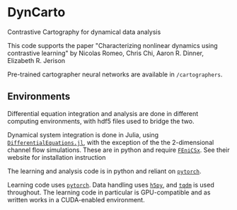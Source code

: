 # DynCarto
Contrastive Cartography for dynamical data analysis

This code supports the paper "Characterizing nonlinear dynamics using contrastive learning" 
by Nicolas Romeo, Chris Chi, Aaron R. Dinner, Elizabeth R. Jerison

Pre-trained cartographer neural networks are available in `/cartographers`.

## Environments

Differential equation integration and analysis are done in different computing environments,
with hdf5 files used to bridge the two.

Dynamical system integration is done in Julia, using [`DifferentialEquations.jl`](https://docs.sciml.ai/DiffEqDocs/stable/), with the exception of the
the 2-dimensional channel flow simulations. These are in python and require [`FEniCSx`](https://fenicsproject.org). 
See their website for installation instruction 

The learning and analysis code is in python and reliant on [`pytorch`](https://pytorch.org).

Learning code uses [`pytorch`](https://pytorch.org). Data handling uses [`h5py`](https://www.h5py.org), and  [`tqdm`](https://github.com/tqdm/tqdm) is used throughout.
The learning code in particular is GPU-compatible and as written works in a CUDA-enabled environment.





